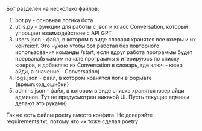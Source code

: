 Бот разделен на несколько файлов:

1. bot.py - основная логика бота
2. utils.py - функции для работы с json и класс Conversation, который упрощает взаимодействие с API GPT
3. users.json - файл, в котором в виде словаря хранятся все юзеры и их контекст. Это нужно чтобы бот работал без повторного использования команды /start, если вдруг работа программы будет прервана(в самом начале программы я итерируюсь по списку юзеров, и добавляю их Conversation в словарь, где ключ - юзер айди, а значение - Conversation)
4. logs.json - файл, в котором хранятся логи в формате {время:код_ошибки}
5. admins.json - файл, в котором в виде списка хранятся юзер айди админов. Тут не предусмотрен никакой UI. Пусть текущие админы делают это руками)

Также есть файлы poetry вместо конфига. Не доверяйте requirements.txt, потому что их тоже сделал poetry
